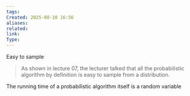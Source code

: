 ```yaml
---
tags: 
Created: 2025-08-10 16:56
aliases: 
related: 
link: 
Type:
---
```


Easy to sample

> As shown in lecture 07, the lecturer talked that all the probabilistic algorithm by definition is easy to sample from a distribution.

The running time of a probabilistic algorithm itself is a random variable